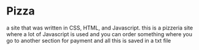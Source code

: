 # Pizza
a site that was written in CSS, HTML, and Javascript. this is a pizzeria site where a lot of Javascript is used and you can order something where you go to another section for payment and all this is saved in a txt file

